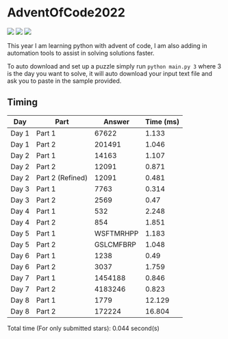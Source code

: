 # AdventOfCode2022

![](https://img.shields.io/badge/day%20📅-18-blue)
![](https://img.shields.io/badge/stars%20⭐-16-yellow)
![](https://img.shields.io/badge/days%20completed-8-red)

This year I am learning python with advent of code, I am also adding in automation tools to assist in solving solutions 
faster.

To auto download and set up a puzzle simply run `python main.py 3` where 3 is the day you want to solve, it will auto 
download your input text file and ask you to paste in the sample provided.

## Timing
| Day   | Part             | Answer    |   Time (ms) |
|-------|------------------|-----------|-------------|
| Day 1 | Part 1           | 67622     |       1.133 |
| Day 1 | Part 2           | 201491    |       1.046 |
| Day 2 | Part 1           | 14163     |       1.107 |
| Day 2 | Part 2           | 12091     |       0.871 |
| Day 2 | Part 2 (Refined) | 12091     |       0.481 |
| Day 3 | Part 1           | 7763      |       0.314 |
| Day 3 | Part 2           | 2569      |       0.47  |
| Day 4 | Part 1           | 532       |       2.248 |
| Day 4 | Part 2           | 854       |       1.851 |
| Day 5 | Part 1           | WSFTMRHPP |       1.183 |
| Day 5 | Part 2           | GSLCMFBRP |       1.048 |
| Day 6 | Part 1           | 1238      |       0.49  |
| Day 6 | Part 2           | 3037      |       1.759 |
| Day 7 | Part 1           | 1454188   |       0.846 |
| Day 7 | Part 2           | 4183246   |       0.823 |
| Day 8 | Part 1           | 1779      |      12.129 |
| Day 8 | Part 2           | 172224    |      16.804 |

Total time (For only submitted stars): 0.044 second(s)                